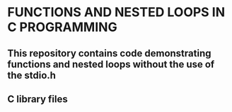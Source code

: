 # FUNCTIONS AND NESTED LOOPS IN C PROGRAMMING
## This repository contains code demonstrating functions and nested loops without the use of the stdio.h 
##	C library files

